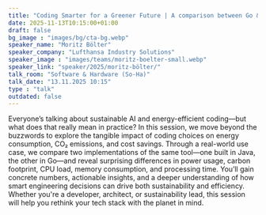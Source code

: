```yaml
---
title: "Coding Smarter for a Greener Future | A comparison between Go & Java 🇬🇧"
date: 2025-11-13T10:15:00+01:00
draft: false
bg_image : "images/bg/cta-bg.webp"
speaker_name: "Moritz Bölter"
speaker_company: "Lufthansa Industry Solutions"
speaker_image : "images/teams/moritz-boelter-small.webp"
speaker_link: "speaker/2025/moritz-bölter/"
talk_room: "Software & Hardware (So-Ha)"
talk_date: "13.11.2025 10:15"
type : "talk"
outdated: false
---
```


Everyone’s talking about sustainable AI and energy-efficient coding—but what does that really mean in practice? In this session, we move beyond the buzzwords to explore the tangible impact of coding choices on energy consumption, CO₂ emissions, and cost savings.
Through a real-world use case, we compare two implementations of the same tool—one built in Java, the other in Go—and reveal surprising differences in power usage, carbon footprint, CPU load, memory consumption, and processing time. You’ll gain concrete numbers, actionable insights, and a deeper understanding of how smart engineering decisions can drive both sustainability and efficiency. Whether you're a developer, architect, or sustainability lead, this session will help you rethink your tech stack with the planet in mind.
